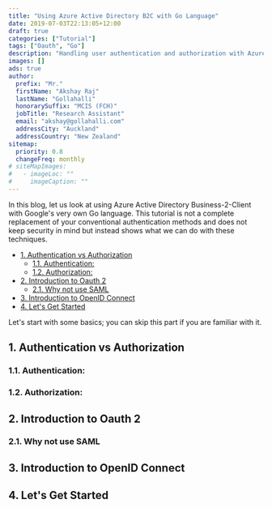 ```yaml
---
title: "Using Azure Active Directory B2C with Go Language"
date: 2019-07-03T22:13:05+12:00
draft: true
categories: ["Tutorial"]
tags: ["Oauth", "Go"]
description: "Handling user authentication and authorization with Azure Active Directory B2C and Go language"
images: []
ads: true
author:
  prefix: "Mr."
  firstName: "Akshay Raj"
  lastName: "Gollahalli"
  honorarySuffix: "MCIS (FCH)"
  jobTitle: "Research Assistant"
  email: "akshay@gollahalli.com"
  addressCity: "Auckland"
  addressCountry: "New Zealand"
sitemap:
  priority: 0.8
  changeFreq: monthly
# siteMapImages:
#   - imageLoc: ""
#     imageCaption: ""
---
```


In this blog, let us look at using Azure Active Directory Business-2-Client with Google's very own Go language. This tutorial is not a complete replacement of your conventional authentication methods and does not keep security in mind but instead shows what we can do with these techniques. 

<!-- TOC -->

- [1. Authentication vs Authorization](#1-Authentication-vs-Authorization)
  - [1.1. Authentication:](#11-Authentication)
  - [1.2. Authorization:](#12-Authorization)
- [2. Introduction to Oauth 2](#2-Introduction-to-Oauth-2)
  - [2.1. Why not use SAML](#21-Why-not-use-SAML)
- [3. Introduction to OpenID Connect](#3-Introduction-to-OpenID-Connect)
- [4. Let's Get Started](#4-Lets-Get-Started)

<!-- /TOC -->

Let's start with some basics; you can skip this part if you are familiar with it.

## 1. Authentication vs Authorization

### 1.1. Authentication:

### 1.2. Authorization:

## 2. Introduction to Oauth 2

### 2.1. Why not use SAML

## 3. Introduction to OpenID Connect

## 4. Let's Get Started

